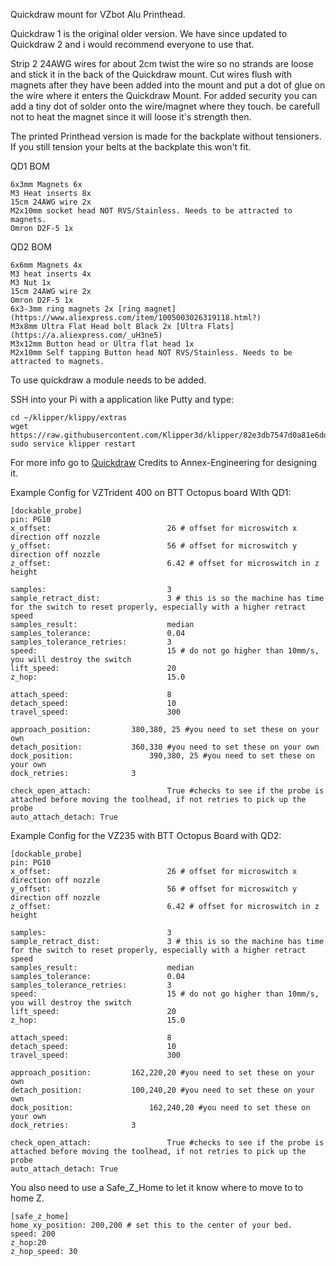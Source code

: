 Quickdraw mount for VZbot Alu Printhead.

Quickdraw 1 is the original older version. We have since updated to Quickdraw 2 and i would recommend everyone to use that.


Strip 2 24AWG wires for about 2cm twist the wire so no strands are loose and stick it in the back of the Quickdraw mount. Cut wires flush with magnets after they have been added into the mount and put a dot of glue on the wire where it enters the Quickdraw Mount. For added security you can add a tiny dot of solder onto the wire/magnet where they touch. be carefull not to heat the magnet since it will loose it's strength then.

The printed Printhead version is made for the backplate without tensioners. If you still tension your belts at the backplate this won't fit.

QD1 BOM
```
6x3mm Magnets 6x
M3 Heat inserts 8x
15cm 24AWG wire 2x
M2x10mm socket head NOT RVS/Stainless. Needs to be attracted to magnets.
Omron D2F-5 1x
```

QD2 BOM
```
6x6mm Magnets 4x
M3 heat inserts 4x
M3 Nut 1x
15cm 24AWG wire 2x
Omron D2F-5 1x
6x3-3mm ring magnets 2x [ring magnet](https://www.aliexpress.com/item/1005003026319118.html?)
M3x8mm Ultra Flat Head bolt Black 2x [Ultra Flats](https://a.aliexpress.com/_uH3ne5)
M3x12mm Button head or Ultra flat head 1x
M2x10mm Self tapping Button head NOT RVS/Stainless. Needs to be attracted to magnets.
```

To use quickdraw a module needs to be added.

SSH into your Pi with a application like Putty and type:
```
cd ~/klipper/klippy/extras
wget https://raw.githubusercontent.com/Klipper3d/klipper/82e3db7547d0a81e6dd9e9fe8fa8d6ad0c6f04a6/klippy/extras/dockable_probe.py
sudo service klipper restart 
```
For more info go to [Quickdraw](https://github.com/Annex-Engineering/Quickdraw_Probe)
Credits to Annex-Engineering for designing it.

Example Config for VZTrident 400 on BTT Octopus board WIth QD1:
```
[dockable_probe]
pin: PG10
x_offset:                          26 # offset for microswitch x direction off nozzle
y_offset:                          56 # offset for microswitch y direction off nozzle
z_offset:                          6.42 # offset for microswitch in z height

samples:                           3
sample_retract_dist:               3 # this is so the machine has time for the switch to reset properly, especially with a higher retract speed
samples_result:                    median
samples_tolerance:                 0.04
samples_tolerance_retries:         3
speed:                             15 # do not go higher than 10mm/s, you will destroy the switch
lift_speed:                        20
z_hop:                             15.0

attach_speed:                      8
detach_speed:                      10
travel_speed:                      300

approach_position:		   380,380, 25 #you need to set these on your own
detach_position:		   360,330 #you need to set these on your own
dock_position:            	   390,380, 25 #you need to set these on your own
dock_retries:			   3

check_open_attach:                 True #checks to see if the probe is attached before moving the toolhead, if not retries to pick up the probe
auto_attach_detach: True
```

Example Config for the VZ235 with BTT Octopus Board with QD2:
``` 
[dockable_probe]
pin: PG10
x_offset:                          26 # offset for microswitch x direction off nozzle
y_offset:                          56 # offset for microswitch y direction off nozzle
z_offset:                          6.42 # offset for microswitch in z height

samples:                           3
sample_retract_dist:               3 # this is so the machine has time for the switch to reset properly, especially with a higher retract speed
samples_result:                    median
samples_tolerance:                 0.04
samples_tolerance_retries:         3
speed:                             15 # do not go higher than 10mm/s, you will destroy the switch
lift_speed:                        20
z_hop:                             15.0

attach_speed:                      8
detach_speed:                      10
travel_speed:                      300

approach_position:		   162,220,20 #you need to set these on your own
detach_position:		   100,240,20 #you need to set these on your own
dock_position:            	   162,240,20 #you need to set these on your own
dock_retries:			   3

check_open_attach:                 True #checks to see if the probe is attached before moving the toolhead, if not retries to pick up the probe
auto_attach_detach: True
```

You also need to use a Safe_Z_Home to let it know where to move to to home Z.

```
[safe_z_home]
home_xy_position: 200,200 # set this to the center of your bed.
speed: 200
z_hop:20
z_hop_speed: 30
```
